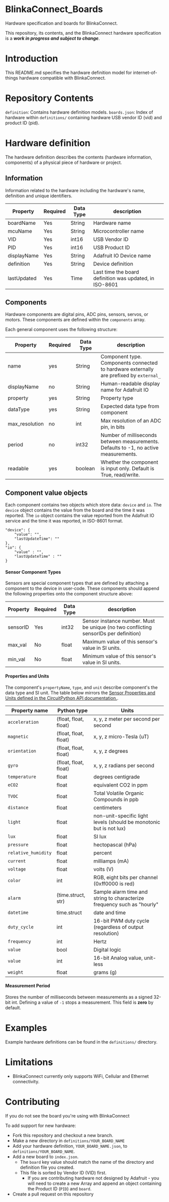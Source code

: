 # BlinkaConnect_Boards
Hardware specification and boards for BlinkaConnect.

This repository, its contents, and the BlinkaConnect hardware specification is a ***work in progress and subject to change***.

# Introduction
This README.md specifies the hardware definition model for internet-of-things hardware compatible with BlinkaConnect. 

# Repository Contents

`definition`: Contains hardware definition models.
`boards.json`: Index of hardware within `definitions/` containing hardware USB vendor ID (vid) and product ID (pid).

# Hardware definition

The hardware definition describes the contents (hardware information, components) of a physical piece of hardware or project.

## Information

Information related to the hardware including the hardware's name, definition and unique identifiers.

| Property    | Required | Data Type | description             |
|-------------|----------|-----------|-------------------------|
| boardName   | Yes      | String    | Hardware name           |
| mcuName     | Yes      | String    | Microcontroller name    |
| VID         | Yes      | int16     | USB Vendor ID           |
| PID         | Yes      | int16     | USB Product ID          |
| displayName | Yes      | String    | Adafruit IO Device name |
| definition | Yes      | String    | Device definition      |
| lastUpdated | Yes      | Time    | Last time the board definition was updated, in ISO-8601      |


## Components

Hardware components are digital pins, ADC pins, sensors, servos, or motors. These components are defined within the `components` array. 

Each general component uses the following structure:

| Property      | Required | Data Type | description                                                                       |
|--------------|----------|-----------|-----------------------------------------------------------------------------------|
| name         | yes      | String    | Component type. Components connected to hardware externally are prefixed by `external_`|
| displayName  | no       | String    | Human-readable display name for Adafruit IO                                            |
| property     | yes      | String    | Property type                                                                          |
| dataType     | yes      | String    | Expected data type from component                                                      |
| max_resolution     | no      | int    | Max resolution of an ADC pin, in bits                                                      |
| period       | no      | int32     | Number of milliseconds between measurements. Defaults to -1, no active measurements.   |
| readable     | yes      | boolean   | Whether the component is input only. Default is True, read/write.                        |

## Component value objects
Each component contains two objects which store data: `device` and `io`. The `device` object contains the value from the board and the time it was reported. The `io` object contains the value reported from the Adafruit IO service and the time it was reported, in ISO-8601 format.



```
"device": {
    "value": "",
    "lastUpdateTime": ""
},
"io": {
    "value" : "",
    "lastUpdateTime" : ""
}
```


#### Sensor Component Types

Sensors are special component types that are defined by attaching a component to the device in user-code. These components should append the following properties onto the component structure above:

| Property     | Required | Data Type | description                                                                       |
|--------------|----------|-----------|-----------------------------------------------------------------------------------|
| sensorID     | Yes      |   int32   | Sensor instance number. Must be unique (no two conflicting sensorIDs per definition) |
| max_val      | No       |   float   |  Maximum value of this sensor's value in SI units.                                   |
| min_val      | No       |   float   |  Minimum value of this sensor's value in SI units.                                   |



#### Properties and Units
The component's `propertyName`, `type`, and `unit` describe component's the data type and SI unit. The table below mirrors the [Sensor Properties and Units defined in the CircuitPython API documentation.](https://circuitpython.readthedocs.io/en/latest/docs/design_guide.html#sensor-properties-and-units).

| Property name         | Python type           | Units                                                                   |
| --------------------- | --------------------- | ----------------------------------------------------------------------- |
| ``acceleration``      | (float, float, float) | x, y, z meter per second per second                                     |
| ``magnetic``          | (float, float, float) | x, y, z micro-Tesla (uT)                                                |
| ``orientation``       | (float, float, float) | x, y, z degrees                                                         |
| ``gyro``              | (float, float, float) | x, y, z radians per second                                              |
| ``temperature``       | float                 | degrees centigrade                                                      |
| ``eCO2``              | float                 | equivalent CO2 in ppm                                                   |
| ``TVOC``              | float                 | Total Volatile Organic Compounds in ppb                                 |
| ``distance``          | float                 | centimeters                                                             |
| ``light``             | float                 | non-unit-specific light levels (should be monotonic but is not lux)     |
| ``lux``               | float                 | SI lux                                                                  |
| ``pressure``          | float                 | hectopascal (hPa)                                                       |
| ``relative_humidity`` | float                 | percent                                                                 |
| ``current``           | float                 | milliamps (mA)                                                          |
| ``voltage``           | float                 | volts (V)                                                               |
| ``color``             | int                   | RGB, eight bits per channel (0xff0000 is red)                           |
| ``alarm``             | (time.struct, str)    | Sample alarm time and string to characterize frequency such as "hourly" |
| ``datetime``          | time.struct           | date and time                                                           |
| ``duty_cycle``        | int                   | 16-bit PWM duty cycle (regardless of output resolution)                 |
| ``frequency``         | int                   | Hertz                                                                   |
| ``value``             | bool                  | Digital logic                                                           |
| ``value``             | int                   | 16-bit Analog value, unit-less                                          |
| ``weight``            | float                 | grams (g)                                                               |

#### Measurement Period

Stores the number of milliseconds between measurements as a signed 32-bit int. Defining a value of `-1` stops a measurement. This field is **zero** by default.

# Examples

Example hardware definitions can be found in the `definitions/` directory.

# Limitations
* BlinkaConnect currently only supports WiFi, Cellular and Ethernet connectivity.

# Contributing
If you do not see the board you're using with BlinkaConnect

To add support for new hardware:
* Fork this repository and checkout a new branch.
* Make a new directory in `definitions/YOUR_BOARD_NAME`
* Add your hardware definition, `YOUR_BOARD_NAME.json`, to `definitions/YOUR_BOARD_NAME`.
* Add a new board to `index.json`. 
  * The `board` key value should match the name of the directory and definition file you created.
  * This file is sorted by Vendor ID (VID) first.
    * If you are contributing hardware not designed by Adafruit - you will need to create a new Array and append an object containing the Product ID (`PID`) and `board`.
* Create a pull request on this repository
